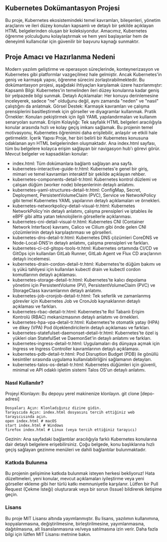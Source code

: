 ## Kubernetes Dokümantasyon Projesi
Bu proje, Kubernetes ekosistemindeki temel kavramları, bileşenleri, yönetim araçlarını ve ileri düzey konuları kapsamlı ve detaylı bir şekilde açıklayan HTML belgelerinden oluşan bir koleksiyondur. Amacımız, Kubernetes öğrenme yolculuğunu kolaylaştırmak ve hem yeni başlayanlar hem de deneyimli kullanıcılar için güvenilir bir başvuru kaynağı sunmaktır.
## Proje Amacı ve Hazırlanma Nedeni
Modern yazılım geliştirme ve operasyon süreçlerinde, konteynerizasyon ve Kubernetes gibi platformlar vazgeçilmez hale gelmiştir. Ancak Kubernetes'in geniş ve karmaşık yapısı, öğrenme sürecini zorlaştırabilmektedir. Bu dokümantasyon projesi, aşağıdaki ihtiyaçları karşılamak üzere hazırlanmıştır:
Kapsamlı Bilgi: Kubernetes'in temelinden ileri düzey konularına kadar geniş bir yelpazede bilgi sunmak.
Detaylı Açıklamalar: Her konuyu derinlemesine inceleyerek, sadece "ne" olduğunu değil, aynı zamanda "neden" ve "nasıl" çalıştığını da anlatmak.
Görsel Destek: Karmaşık kavramları ve çalışma prensiplerini basitleştirmek için görseller ve diyagramlar kullanmak.
Pratik Örnekler: Konuları pekiştirmek için ilgili YAML yapılandırmaları ve kullanım senaryoları sunmak.
Erişim Kolaylığı: Tek sayfalık HTML belgeleri aracılığıyla konular arasında hızlı ve kolay geçiş imkanı sağlamak.
Bu projenin temel motivasyonu, Kubernetes öğrenimini daha erişilebilir, anlaşılır ve etkili hale getirmektir.
İçerik Yapısı
Proje, her biri belirli bir Kubernetes konusuna odaklanan ayrı HTML belgelerinden oluşmaktadır. Ana index.html sayfası, tüm bu belgelere kolayca erişim sağlayan bir navigasyon hub'ı görevi görür.
Mevcut belgeler ve kapsadıkları konular:
- index.html: Tüm dokümanlara bağlantı sağlayan ana sayfa.
- kubernetes-interactive-guide-tr.html: Kubernetes'e genel bir giriş, mimari ve temel kavramları interaktif bir şekilde açıklayan rehber.
- kubernetes-components-detail-tr.html: Kubernetes kontrol düzlemi ve çalışan düğüm (worker node) bileşenlerinin detaylı anlatımı.
- kubernetes-yaml-structures-detail-tr.html: ConfigMap, Secret, Deployment, PersistentVolumeClaim (PVC), Service ve NetworkPolicy gibi temel Kubernetes YAML yapılarının detaylı açıklamaları ve örnekleri.
- kubernetes-networkpolicy-detail-visual-tr.html: Kubernetes NetworkPolicy'nin detaylı anlatımı, çalışma prensipleri ve iptables ile eBPF gibi altta yatan teknolojilerin görsellerle açıklanması.
- kubernetes-cni-detail-visual-tr.html: Kubernetes CNI (Container Network Interface) kavramı, Calico ve Cilium gibi önde gelen CNI çözümlerinin detaylı karşılaştırması ve görselleri.
- kubernetes-dns-detail-tr.html: Kubernetes DNS çözümleri CoreDNS ve Node-Local-DNS'in detaylı anlatımı, çalışma prensipleri ve farkları.
- kubernetes-ci-cd-gitops-tools-tr.html: Kubernetes ortamında CI/CD ve GitOps için kullanılan GitLab Runner, GitLab Agent ve Flux CD araçlarının detaylı incelemesi.
- kubernetes-drain-cordon-detail-tr.html: Kubernetes'te düğüm bakımı ve iş yükü tahliyesi için kullanılan kubectl drain ve kubectl cordon komutlarının detaylı açıklaması.
- kubernetes-storage-detail-tr.html: Kubernetes'te kalıcı depolama yönetimi için PersistentVolume (PV), PersistentVolumeClaim (PVC) ve StorageClass kavramlarının detaylı anlatımı.
- kubernetes-job-cronjob-detail-tr.html: Tek seferlik ve zamanlanmış görevler için Kubernetes Job ve CronJob kaynaklarının detaylı açıklaması ve farkları.
- kubernetes-rbac-detail-tr.html: Kubernetes'te Rol Tabanlı Erişim Kontrolü (RBAC) mekanizmasının detaylı anlatımı ve örnekleri.
- kubernetes-hpa-vpa-detail-tr.html: Kubernetes'te otomatik yatay (HPA) ve dikey (VPA) Pod ölçeklendiricilerin detaylı açıklaması ve farkları.
- kubernetes-statefulset-daemonset-detail-tr.html: Kubernetes'te özel iş yükleri olan StatefulSet ve DaemonSet'in detaylı anlatımı ve farkları.
- kubernetes-ingress-detail-tr.html: Uygulamaları dış dünyaya açmak için Ingress ve Ingress Controller kavramlarının detaylı açıklaması.
- kubernetes-pdb-detail-tr.html: Pod Disruption Budget (PDB) ile gönüllü kesintiler sırasında uygulama kullanılabilirliğini sağlamanın detayları.
- kubernetes-talos-os-detail-tr.html: Kubernetes düğümleri için güvenli, minimal ve API odaklı işletim sistemi Talos OS'un detaylı anlatımı.

### Nasıl Kullanılır?
Projeyi Klonlayın: Bu depoyu yerel makinenize klonlayın.
git clone [depo-adresi]

```
Dosyaları Açın: Klonladığınız dizine gidin.
Tarayıcıda Açın: index.html dosyasını tercih ettiğiniz web tarayıcısında açın.
open index.html # macOS
start index.html # Windows
firefox index.html # Linux (veya tercih ettiğiniz tarayıcı)
```

Gezinin: Ana sayfadaki bağlantılar aracılığıyla farklı Kubernetes konularına dair detaylı belgelere erişebilirsiniz. Çoğu belgede, konu başlıklarına hızlı geçiş sağlayan gezinme menüleri ve dahili bağlantılar bulunmaktadır.

### Katkıda Bulunma

Bu projenin gelişimine katkıda bulunmak isteyen herkesi bekliyoruz! Hata düzeltmeleri, yeni konular, mevcut açıklamaları iyileştirme veya yeni görseller ekleme gibi her türlü katkı memnuniyetle karşılanır. Lütfen bir Pull Request (Çekme İsteği) oluşturarak veya bir sorun (Issue) bildirerek iletişime geçin.
### Lisans

Bu proje MIT Lisansı altında yayımlanmıştır. Bu lisans, yazılımın kullanımına, kopyalanmasına, değiştirilmesine, birleştirilmesine, yayımlanmasına, dağıtılmasına, alt lisanslanmasına ve/veya satılmasına izin verir. Daha fazla bilgi için lütfen MIT Lisansı metnine bakın.
